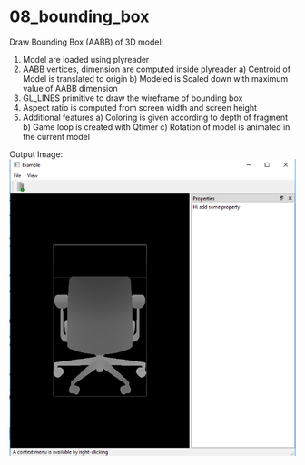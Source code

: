 # 08_bounding_box


Draw Bounding Box (AABB) of 3D model:
  1) Model are loaded using plyreader
  2) AABB vertices, dimension are computed inside plyreader
      a) Centroid of Model is translated to origin
      b) Modeled is Scaled down with maximum value of AABB dimension
  3) GL_LINES primitive to draw the wireframe of bounding box
  4) Aspect ratio is computed from screen width and screen height
  5) Additional features
      a) Coloring is given according to depth of fragment
      b) Game loop is created with Qtimer
      c) Rotation of model is animated in the current model
  
Output Image:
![](images/output.png)

